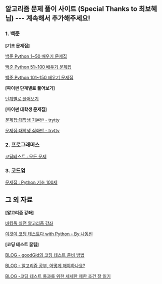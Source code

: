 ## 알고리즘 문제 풀이 사이트 (Special Thanks to 최보혜님) --- 계속해서 추가해주세요!

### 1. 백준

**[기초 문제집]**

[백준 Python 1~50 배우기 문제집][link1]

[link1]: https://www.acmicpc.net/workbook/view/459

[백준 Python 51~100 배우기 문제집][link2]

[link2]: https://www.acmicpc.net/workbook/view/460

[백준 Python 101~150 배우기 문제집][link3]

[link3]: https://www.acmicpc.net/workbook/view/461

**[파이썬 단계별로 풀어보기]**

[단계별로 풀어보기][link4]

[link4]: https://www.acmicpc.net/step

**[파이썬 대학생 문제집]**

[문제집:대학생 기본반 - trytty][link5]

[link5]: https://www.acmicpc.net/workbook/view/2047

[문제집:대학생 심화반 - trytty][link6]

[link6]: https://www.acmicpc.net/workbook/view/2048

### 2. 프로그래머스

[코딩테스트 : 모든 문제][link7]

[link7]: https://programmers.co.kr/learn/challenges?tab=all_challenges

### 3. 코드업

[문제집 : Python 기초 100제][link8]

[link8]: https://codeup.kr/problemsetsol.php?psid=33

## 그 외 자료

**[알고리즘 강좌]**

[바킹독 실전 알고리즘 강좌][link9]

[link9]: https://blog.encrypted.gg/919?category=773649

[이것이 코딩 테스트다 with Python - By 나동빈][link10]

[link10]: https://www.youtube.com/watch?v=Mf0pYO8VAZk&list=PLVsNizTWUw7H9_of5YCB0FmsSc-K44y81

**[코딩 테스트 꿀팁]**

[BLOG - goodGid의 코딩 테스트 준비 방법][link11]

[link11]: https://goodgid.github.io/Prepared-for-Coding-Test/

[BLOG - 알고리즘 공부, 어떻게 해야하나요?][link12]

[link12]: https://baactree.tistory.com/52

[BLOG -코딩 테스트 통과를 위한 세세한 제한 조건 잘 읽기][link13]

[link13]: https://codingdog.tistory.com/entry/%EC%BD%94%EB%94%A9-%ED%85%8C%EC%8A%A4%ED%8A%B8-%ED%86%B5%EA%B3%BC%EB%A5%BC-%EC%9C%84%ED%95%9C-%EC%84%B8%EC%84%B8%ED%95%9C-%EC%A0%9C%ED%95%9C-%EC%A1%B0%EA%B1%B4-%EC%9E%98-%EC%9D%BD%EA%B8%B0?category=1067936

